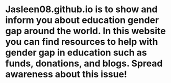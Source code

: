 # Jasleen08.github.io is to show and inform you about education gender gap around the world. In this website you can find resources to help with gender gap in education such as funds, donations, and blogs. Spread awareness about this issue! 
